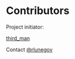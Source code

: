 # Contributors

Project initiator:

[third_man](https://forums.eagle.ru/member.php?u=125274)

Contact [@rlunegov](https://t.me/rlunegov)
